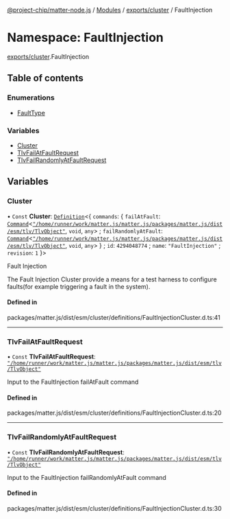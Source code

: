 [@project-chip/matter-node.js](../README.md) / [Modules](../modules.md) / [exports/cluster](exports_cluster.md) / FaultInjection

# Namespace: FaultInjection

[exports/cluster](exports_cluster.md).FaultInjection

## Table of contents

### Enumerations

- [FaultType](../enums/exports_cluster.FaultInjection.FaultType.md)

### Variables

- [Cluster](exports_cluster.FaultInjection.md#cluster)
- [TlvFailAtFaultRequest](exports_cluster.FaultInjection.md#tlvfailatfaultrequest)
- [TlvFailRandomlyAtFaultRequest](exports_cluster.FaultInjection.md#tlvfailrandomlyatfaultrequest)

## Variables

### Cluster

• `Const` **Cluster**: [`Definition`](exports_cluster.ClusterFactory.md#definition)<{ `commands`: { `failAtFault`: [`Command`](exports_cluster.md#command)<[`"/home/runner/work/matter.js/matter.js/packages/matter.js/dist/esm/tlv/TlvObject"`](export._internal_.__home_runner_work_matter_js_matter_js_packages_matter_js_dist_esm_tlv_TlvObject_.md), `void`, `any`\> ; `failRandomlyAtFault`: [`Command`](exports_cluster.md#command)<[`"/home/runner/work/matter.js/matter.js/packages/matter.js/dist/esm/tlv/TlvObject"`](export._internal_.__home_runner_work_matter_js_matter_js_packages_matter_js_dist_esm_tlv_TlvObject_.md), `void`, `any`\>  } ; `id`: ``4294048774`` ; `name`: ``"FaultInjection"`` ; `revision`: ``1``  }\>

Fault Injection

The Fault Injection Cluster provide a means for a test harness to configure faults(for example triggering a
fault in the system).

#### Defined in

packages/matter.js/dist/esm/cluster/definitions/FaultInjectionCluster.d.ts:41

___

### TlvFailAtFaultRequest

• `Const` **TlvFailAtFaultRequest**: [`"/home/runner/work/matter.js/matter.js/packages/matter.js/dist/esm/tlv/TlvObject"`](export._internal_.__home_runner_work_matter_js_matter_js_packages_matter_js_dist_esm_tlv_TlvObject_.md)

Input to the FaultInjection failAtFault command

#### Defined in

packages/matter.js/dist/esm/cluster/definitions/FaultInjectionCluster.d.ts:20

___

### TlvFailRandomlyAtFaultRequest

• `Const` **TlvFailRandomlyAtFaultRequest**: [`"/home/runner/work/matter.js/matter.js/packages/matter.js/dist/esm/tlv/TlvObject"`](export._internal_.__home_runner_work_matter_js_matter_js_packages_matter_js_dist_esm_tlv_TlvObject_.md)

Input to the FaultInjection failRandomlyAtFault command

#### Defined in

packages/matter.js/dist/esm/cluster/definitions/FaultInjectionCluster.d.ts:30

